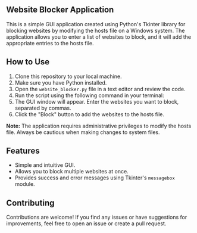 ## Website Blocker Application

This is a simple GUI application created using Python's Tkinter library for blocking websites by modifying the hosts file on a Windows system. The application allows you to enter a list of websites to block, and it will add the appropriate entries to the hosts file.

## How to Use

1. Clone this repository to your local machine.
2. Make sure you have Python installed.
3. Open the `website_blocker.py` file in a text editor and review the code.
4. Run the script using the following command in your terminal:
5. The GUI window will appear. Enter the websites you want to block, separated by commas.
6. Click the "Block" button to add the websites to the hosts file.

**Note:** The application requires administrative privileges to modify the hosts file. Always be cautious when making changes to system files.

## Features

- Simple and intuitive GUI.
- Allows you to block multiple websites at once.
- Provides success and error messages using Tkinter's `messagebox` module.

## Contributing

Contributions are welcome! If you find any issues or have suggestions for improvements, feel free to open an issue or create a pull request.


